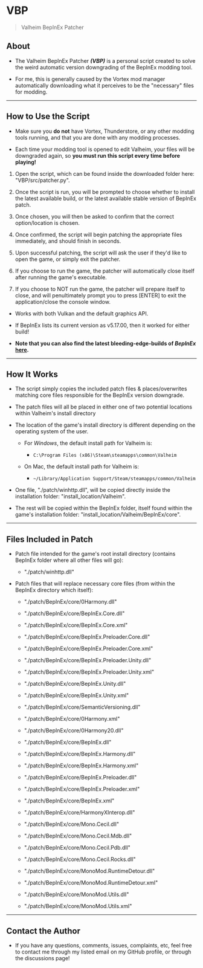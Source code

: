 # VBP

> Valheim BepInEx Patcher

## About

- The Valheim BepInEx Patcher _**(VBP)**_ is a personal script created to solve the weird automatic version downgrading of the BepInEx modding tool.

- For me, this is generally caused by the Vortex mod manager automatically downloading what it perceives to be the "necessary" files for modding.

---

## How to Use the Script

- Make sure you **do not** have Vortex, Thunderstore, or any other modding tools running, and that you are done with any modding processes.

- Each time your modding tool is opened to edit Valheim, your files will be downgraded again, so **you must run this script every time before playing!**

1. Open the script, which can be found inside the downloaded folder here: "VBP/src/patcher.py".

2. Once the script is run, you will be prompted to choose whether to install the latest available build, or the latest available stable version of BepInEx patch.

3. Once chosen, you will then be asked to confirm that the correct option/location is chosen.

4. Once confirmed, the script will begin patching the appropriate files immediately, and should finish in seconds.

5. Upon successful patching, the script will ask the user if they'd like to open the game, or simply exit the patcher.

6. If you choose to run the game, the patcher will automatically close itself after running the game's executable.

7. If you choose to NOT run the game, the patcher will prepare itself to close, and will penultimately prompt you to press [ENTER] to exit the application/close the console window.

- Works with both Vulkan and the default graphics API.

- If BepInEx lists its current version as v5.17.00, then it worked for either build!

- **Note that you can also find the latest bleeding-edge-builds of _BepInEx_ [here](https://builds.bepis.io/projects/bepinex_be).**

---

## How It Works

- The script simply copies the included patch files & places/overwrites matching core files responsible for the BepInEx version downgrade.

- The patch files will all be placed in either one of two potential locations within Valheim's install directory

- The location of the game's install directory is different depending on the operating system of the user.

  - For _Windows_, the default install path for Valheim is:

    - `C:\Program Files (x86)\Steam\steamapps\common\Valheim`

  - On Mac, the default install path for Valheim is:
    - `~/Library/Application Support/Steam/steamapps/common/Valheim`

- One file, "./patch/winhttp.dll", will be copied directly inside the installation folder: "install_location/Valheim".

- The rest will be copied within the BepInEx folder, itself found within the game's installation folder: "install_location/Valheim/BepInEx/core".

---

## Files Included in Patch

- Patch file intended for the game's root install directory (contains BepInEx folder where all other files will go):

  - "./patch/winhttp.dll"

- Patch files that will replace necessary core files (from within the BepInEx directory which itself):

  - "./patch/BepInEx/core/0Harmony.dll"

  - "./patch/BepInEx/core/BepInEx.Core.dll"

  - "./patch/BepInEx/core/BepInEx.Core.xml"

  - "./patch/BepInEx/core/BepInEx.Preloader.Core.dll"

  - "./patch/BepInEx/core/BepInEx.Preloader.Core.xml"

  - "./patch/BepInEx/core/BepInEx.Preloader.Unity.dll"

  - "./patch/BepInEx/core/BepInEx.Preloader.Unity.xml"

  - "./patch/BepInEx/core/BepInEx.Unity.dll"

  - "./patch/BepInEx/core/BepInEx.Unity.xml"

  - "./patch/BepInEx/core/SemanticVersioning.dll"

  - "./patch/BepInEx/core/0Harmony.xml"

  - "./patch/BepInEx/core/0Harmony20.dll"

  - "./patch/BepInEx/core/BepInEx.dll"

  - "./patch/BepInEx/core/BepInEx.Harmony.dll"

  - "./patch/BepInEx/core/BepInEx.Harmony.xml"

  - "./patch/BepInEx/core/BepInEx.Preloader.dll"

  - "./patch/BepInEx/core/BepInEx.Preloader.xml"

  - "./patch/BepInEx/core/BepInEx.xml"

  - "./patch/BepInEx/core/HarmonyXInterop.dll"

  - "./patch/BepInEx/core/Mono.Cecil.dll"

  - "./patch/BepInEx/core/Mono.Cecil.Mdb.dll"

  - "./patch/BepInEx/core/Mono.Cecil.Pdb.dll"

  - "./patch/BepInEx/core/Mono.Cecil.Rocks.dll"

  - "./patch/BepInEx/core/MonoMod.RuntimeDetour.dll"

  - "./patch/BepInEx/core/MonoMod.RuntimeDetour.xml"

  - "./patch/BepInEx/core/MonoMod.Utils.dll"

  - "./patch/BepInEx/core/MonoMod.Utils.xml"

---

## Contact the Author

- If you have any questions, comments, issues, complaints, etc, feel free to contact me through my listed email on my GitHub profile, or through the discussions page!
